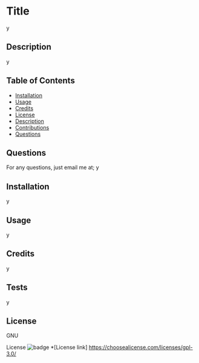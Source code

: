 # Title

  y
  
## Description

  y

## Table of Contents

* [Installation](#installation)
* [Usage](#usage)
* [Credits](#credits)
* [License](#license)
* [Description](#description)
* [Contributions](#contributions)
* [Questions](#questions)

## Questions

For any questions, just email me at; y

  
## Installation

  y

## Usage

  y

## Credits

  y

## Tests

  y

## License

  GNU

  License
![badge](https://shields.io/badge/license-GNU-brightgreen)
*[License link] https://choosealicense.com/licenses/gpl-3.0/

  
